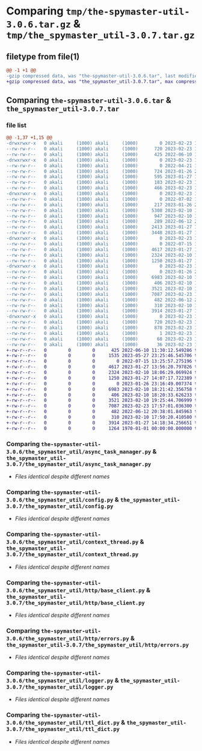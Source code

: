 # Comparing `tmp/the-spymaster-util-3.0.6.tar.gz` & `tmp/the_spymaster_util-3.0.7.tar.gz`

## filetype from file(1)

```diff
@@ -1 +1 @@
-gzip compressed data, was "the-spymaster-util-3.0.6.tar", last modified: Thu Feb 23 17:57:33 2023, max compression
+gzip compressed data, was "the_spymaster_util-3.0.7.tar", max compression
```

## Comparing `the-spymaster-util-3.0.6.tar` & `the_spymaster_util-3.0.7.tar`

### file list

```diff
@@ -1,37 +1,15 @@
-drwxrwxr-x   0 akali     (1000) akali     (1000)        0 2023-02-23 17:57:33.032686 the-spymaster-util-3.0.6/
--rw-rw-r--   0 akali     (1000) akali     (1000)      720 2023-02-23 17:57:33.032686 the-spymaster-util-3.0.6/PKG-INFO
--rw-rw-r--   0 akali     (1000) akali     (1000)      425 2022-06-10 11:30:12.000000 the-spymaster-util-3.0.6/README.md
-drwxrwxr-x   0 akali     (1000) akali     (1000)        0 2023-02-23 17:57:33.028686 the-spymaster-util-3.0.6/playground/
--rw-rw-r--   0 akali     (1000) akali     (1000)        0 2022-04-21 11:24:48.000000 the-spymaster-util-3.0.6/playground/__init__.py
--rw-rw-r--   0 akali     (1000) akali     (1000)      724 2023-01-26 23:27:54.000000 the-spymaster-util-3.0.6/playground/multithread_logging.py
--rw-rw-r--   0 akali     (1000) akali     (1000)      595 2023-01-27 14:06:26.000000 the-spymaster-util-3.0.6/pyproject.toml
--rw-rw-r--   0 akali     (1000) akali     (1000)      183 2023-02-23 17:57:33.032686 the-spymaster-util-3.0.6/setup.cfg
--rw-rw-r--   0 akali     (1000) akali     (1000)      466 2023-02-23 17:57:25.000000 the-spymaster-util-3.0.6/setup.py
-drwxrwxr-x   0 akali     (1000) akali     (1000)        0 2023-02-23 17:57:33.028686 the-spymaster-util-3.0.6/tests/
--rw-rw-r--   0 akali     (1000) akali     (1000)        0 2022-07-02 17:00:22.000000 the-spymaster-util-3.0.6/tests/__init__.py
--rw-rw-r--   0 akali     (1000) akali     (1000)      217 2023-01-26 23:27:29.000000 the-spymaster-util-3.0.6/tests/conftest.py
--rw-rw-r--   0 akali     (1000) akali     (1000)     5308 2023-02-10 18:23:00.000000 the-spymaster-util-3.0.6/tests/test_base_http_client.py
--rw-rw-r--   0 akali     (1000) akali     (1000)      947 2023-02-10 18:05:16.000000 the-spymaster-util-3.0.6/tests/test_config.py
--rw-rw-r--   0 akali     (1000) akali     (1000)      289 2022-06-12 20:38:56.000000 the-spymaster-util-3.0.6/tests/test_measure_time.py
--rw-rw-r--   0 akali     (1000) akali     (1000)     2413 2023-01-27 13:56:20.000000 the-spymaster-util-3.0.6/tests/test_task_manager.py
--rw-rw-r--   0 akali     (1000) akali     (1000)     3448 2023-01-27 16:05:42.000000 the-spymaster-util-3.0.6/tests/test_ttl_dict.py
-drwxrwxr-x   0 akali     (1000) akali     (1000)        0 2023-02-23 17:57:33.032686 the-spymaster-util-3.0.6/the_spymaster_util/
--rw-rw-r--   0 akali     (1000) akali     (1000)        0 2022-07-15 13:25:57.000000 the-spymaster-util-3.0.6/the_spymaster_util/__init__.py
--rw-rw-r--   0 akali     (1000) akali     (1000)     4617 2023-01-27 13:56:20.000000 the-spymaster-util-3.0.6/the_spymaster_util/async_task_manager.py
--rw-rw-r--   0 akali     (1000) akali     (1000)     2324 2023-02-10 18:06:29.000000 the-spymaster-util-3.0.6/the_spymaster_util/config.py
--rw-rw-r--   0 akali     (1000) akali     (1000)     1250 2023-01-27 14:07:17.000000 the-spymaster-util-3.0.6/the_spymaster_util/context_thread.py
-drwxrwxr-x   0 akali     (1000) akali     (1000)        0 2023-02-23 17:57:33.032686 the-spymaster-util-3.0.6/the_spymaster_util/http/
--rw-rw-r--   0 akali     (1000) akali     (1000)        0 2023-01-26 23:16:49.000000 the-spymaster-util-3.0.6/the_spymaster_util/http/__init__.py
--rw-rw-r--   0 akali     (1000) akali     (1000)     6983 2023-02-10 18:21:42.000000 the-spymaster-util-3.0.6/the_spymaster_util/http/base_client.py
--rw-rw-r--   0 akali     (1000) akali     (1000)      406 2023-02-10 18:20:33.000000 the-spymaster-util-3.0.6/the_spymaster_util/http/defs.py
--rw-rw-r--   0 akali     (1000) akali     (1000)     3521 2023-02-10 19:25:44.000000 the-spymaster-util-3.0.6/the_spymaster_util/http/errors.py
--rw-rw-r--   0 akali     (1000) akali     (1000)     7087 2023-02-23 17:57:01.000000 the-spymaster-util-3.0.6/the_spymaster_util/logger.py
--rw-rw-r--   0 akali     (1000) akali     (1000)      482 2022-06-12 20:38:01.000000 the-spymaster-util-3.0.6/the_spymaster_util/measure_time.py
--rw-rw-r--   0 akali     (1000) akali     (1000)      310 2023-02-10 17:50:20.000000 the-spymaster-util-3.0.6/the_spymaster_util/strings.py
--rw-rw-r--   0 akali     (1000) akali     (1000)     3914 2023-01-27 14:18:34.000000 the-spymaster-util-3.0.6/the_spymaster_util/ttl_dict.py
-drwxrwxr-x   0 akali     (1000) akali     (1000)        0 2023-02-23 17:57:33.032686 the-spymaster-util-3.0.6/the_spymaster_util.egg-info/
--rw-rw-r--   0 akali     (1000) akali     (1000)      720 2023-02-23 17:57:33.000000 the-spymaster-util-3.0.6/the_spymaster_util.egg-info/PKG-INFO
--rw-rw-r--   0 akali     (1000) akali     (1000)      878 2023-02-23 17:57:33.000000 the-spymaster-util-3.0.6/the_spymaster_util.egg-info/SOURCES.txt
--rw-rw-r--   0 akali     (1000) akali     (1000)        1 2023-02-23 17:57:33.000000 the-spymaster-util-3.0.6/the_spymaster_util.egg-info/dependency_links.txt
--rw-rw-r--   0 akali     (1000) akali     (1000)       68 2023-02-23 17:57:33.000000 the-spymaster-util-3.0.6/the_spymaster_util.egg-info/requires.txt
--rw-rw-r--   0 akali     (1000) akali     (1000)       36 2023-02-23 17:57:33.000000 the-spymaster-util-3.0.6/the_spymaster_util.egg-info/top_level.txt
+-rw-r--r--   0        0        0      425 2022-06-10 11:30:12.549286 the_spymaster_util-3.0.7/README.md
+-rw-r--r--   0        0        0     1535 2023-05-27 23:25:46.545706 the_spymaster_util-3.0.7/pyproject.toml
+-rw-r--r--   0        0        0        0 2022-07-15 13:25:57.275196 the_spymaster_util-3.0.7/the_spymaster_util/__init__.py
+-rw-r--r--   0        0        0     4617 2023-01-27 13:56:20.797826 the_spymaster_util-3.0.7/the_spymaster_util/async_task_manager.py
+-rw-r--r--   0        0        0     2324 2023-02-10 18:06:29.069924 the_spymaster_util-3.0.7/the_spymaster_util/config.py
+-rw-r--r--   0        0        0     1250 2023-01-27 14:07:17.722389 the_spymaster_util-3.0.7/the_spymaster_util/context_thread.py
+-rw-r--r--   0        0        0        0 2023-01-26 23:16:49.007374 the_spymaster_util-3.0.7/the_spymaster_util/http/__init__.py
+-rw-r--r--   0        0        0     6983 2023-02-10 18:21:42.356758 the_spymaster_util-3.0.7/the_spymaster_util/http/base_client.py
+-rw-r--r--   0        0        0      406 2023-02-10 18:20:33.626233 the_spymaster_util-3.0.7/the_spymaster_util/http/defs.py
+-rw-r--r--   0        0        0     3521 2023-02-10 19:25:44.706999 the_spymaster_util-3.0.7/the_spymaster_util/http/errors.py
+-rw-r--r--   0        0        0     7087 2023-02-23 17:57:01.036300 the_spymaster_util-3.0.7/the_spymaster_util/logger.py
+-rw-r--r--   0        0        0      482 2022-06-12 20:38:01.845963 the_spymaster_util-3.0.7/the_spymaster_util/measure_time.py
+-rw-r--r--   0        0        0      310 2023-02-10 17:50:20.410580 the_spymaster_util-3.0.7/the_spymaster_util/strings.py
+-rw-r--r--   0        0        0     3914 2023-01-27 14:18:34.256651 the_spymaster_util-3.0.7/the_spymaster_util/ttl_dict.py
+-rw-r--r--   0        0        0     1264 1970-01-01 00:00:00.000000 the_spymaster_util-3.0.7/PKG-INFO
```

### Comparing `the-spymaster-util-3.0.6/the_spymaster_util/async_task_manager.py` & `the_spymaster_util-3.0.7/the_spymaster_util/async_task_manager.py`

 * *Files identical despite different names*

### Comparing `the-spymaster-util-3.0.6/the_spymaster_util/config.py` & `the_spymaster_util-3.0.7/the_spymaster_util/config.py`

 * *Files identical despite different names*

### Comparing `the-spymaster-util-3.0.6/the_spymaster_util/context_thread.py` & `the_spymaster_util-3.0.7/the_spymaster_util/context_thread.py`

 * *Files identical despite different names*

### Comparing `the-spymaster-util-3.0.6/the_spymaster_util/http/base_client.py` & `the_spymaster_util-3.0.7/the_spymaster_util/http/base_client.py`

 * *Files identical despite different names*

### Comparing `the-spymaster-util-3.0.6/the_spymaster_util/http/errors.py` & `the_spymaster_util-3.0.7/the_spymaster_util/http/errors.py`

 * *Files identical despite different names*

### Comparing `the-spymaster-util-3.0.6/the_spymaster_util/logger.py` & `the_spymaster_util-3.0.7/the_spymaster_util/logger.py`

 * *Files identical despite different names*

### Comparing `the-spymaster-util-3.0.6/the_spymaster_util/ttl_dict.py` & `the_spymaster_util-3.0.7/the_spymaster_util/ttl_dict.py`

 * *Files identical despite different names*


